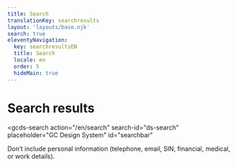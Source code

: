 ```yaml
---
title: Search
translationKey: searchresults
layout: 'layouts/base.njk'
search: true
eleventyNavigation:
  key: searchresultsEN
  title: Search
  locale: en
  order: 5
  hideMain: true
---
```


# Search results

<gcds-search
  action="/en/search"
  search-id="ds-search"
  placeholder="GC Design System"
  id="searchbar"
></gcds-search>

<gcds-text size="caption">Don’t include personal information (telephone, email, SIN, financial, medical, or work details).</gcds-text>

<div id="results-count"></div>

<div id="results"></div>
<div id="pagination"></div>
